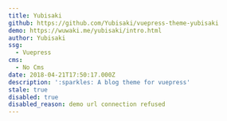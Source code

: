 ```yaml
---
title: Yubisaki
github: https://github.com/Yubisaki/vuepress-theme-yubisaki
demo: https://wuwaki.me/yubisaki/intro.html
author: Yubisaki
ssg:
  - Vuepress
cms:
  - No Cms
date: 2018-04-21T17:50:17.000Z
description: ':sparkles: A blog theme for vuepress'
stale: true
disabled: true
disabled_reason: demo url connection refused
---
```

